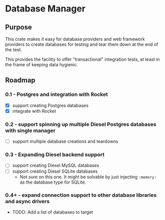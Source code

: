 # Database Manager

## Purpose

This crate makes it easy for database providers and web framework providers
to create databases for testing and tear them down at the end of the test.

This provides the facility to offer "transactional" integration tests, at least
in the frame of keeping data hygienic.

## Roadmap
### 0.1 - Postgres and integration with Rocket
- [x] support creating Postgres databases
- [x] integrate with Rocket

### 0.2 - support spinning up multiple Diesel Postgres databases with single manager
- [ ] support multiple database creations and teardowns

### 0.3 - Expanding Diesel backend support
- [ ] support creating Diesel MySQL databases
- [ ] support creating Diesel SQLite databases
  - Not sure on this one. It might be solvable by just injecting `:memory:` as
  the database type for SQLite.

### 0.4+ - expand connection support to other database libraries and async drivers
- TODO: Add a list of databases to target
